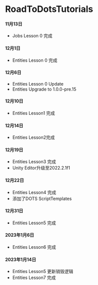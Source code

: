 # RoadToDotsTutorials
#### 11月13日
* Jobs Lesson 0 完成

#### 12月1日
*  Entities Lesson 0 完成

#### 12月6日
*  Entities Lesson 0 Update
*  Entities Upgrade to 1.0.0-pre.15

#### 12月10日
*  Entities Lesson1 完成

#### 12月14日
*	Entities Lesson2完成

#### 12月19日
*   Entities Lesson3 完成
*	Unity Editor升级至2022.2.1f1 

#### 12月22日
*   Entities Lesson4 完成
*   添加了DOTS ScriptTemplates

#### 12月31日
*	Entities Lesson5 完成

#### 2023年1月6日
*	Entities Lesson6 完成

#### 2023年1月14日
*	Entities Lesson5 更新销毁逻辑
* 	Entities Lesson7 完成
